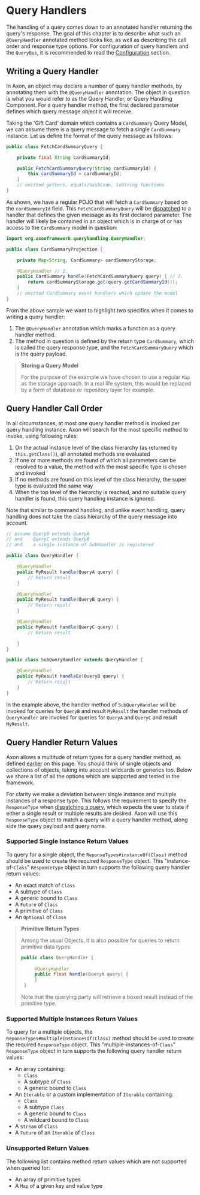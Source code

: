 # Query Handlers

The handling of a query comes down to an annotated handler returning the query's response. The goal of this chapter is to describe what such an `@QueryHandler` annotated method looks like, as well as describing the call order and response type options. For configuration of query handlers and the `QueryBus`, it is recommended to read the [Configuration](configuration.md) section.

## Writing a Query Handler

In Axon, an object may declare a number of query handler methods, by annotating them with the `@QueryHandler` annotation. The object in question is what you would refer to as the Query Handler, or Query Handling Component. For a query handler method, the first declared parameter defines which query message object it will receive.

Taking the 'Gift Card' domain which contains a `CardSummary` Query Model, we can assume there is a query message to fetch a single `CardSummary` instance. Let us define the format of the query message as follows:

```java
public class FetchCardSummaryQuery {

    private final String cardSummaryId;

    public FetchCardSummaryQuery(String cardSummaryId) {
        this.cardSummaryId = cardSummaryId;
    }
    // omitted getters, equals/hashCode, toString functions
}
```

As shown, we have a regular POJO that will fetch a `CardSummary` based on the `cardSummaryId` field. This `FetchCardSummaryQuery` will be [dispatched](query-dispatchers.md) to a handler that defines the given message as its first declared parameter. The handler will likely be contained in an object which is in charge of or has access to the `CardSummary` model in question:

```java
import org.axonframework.queryhandling.QueryHandler;

public class CardSummaryProjection {

    private Map<String, CardSummary> cardSummaryStorage;

    @QueryHandler // 1.
    public CardSummary handle(FetchCardSummaryQuery query) { // 2.
        return cardSummaryStorage.get(query.getCardSummaryId());
    }
    // omitted CardSummary event handlers which update the model
}
```

From the above sample we want to highlight two specifics when it comes to writing a query handler:

1. The `@QueryHandler` annotation which marks a function as a query handler method.
2. The method in question is defined by the return type `CardSummary`, which is called the query response type, and the `FetchCardSummaryQuery` which is the query payload.

> **Storing a Query Model**
>
> For the purpose of the example we have chosen to use a regular `Map` as the storage approach. In a real life system, this would be replaced by a form of database or repository layer for example.

## Query Handler Call Order

In all circumstances, at most one query handler method is invoked per query handling instance. Axon will search for the most specific method to invoke, using following rules:

1. On the actual instance level of the class hierarchy \(as returned by `this.getClass()`\), all annotated methods are evaluated
2. If one or more methods are found of which all parameters can be resolved to a value, the method with the most specific type is chosen and invoked
3. If no methods are found on this level of the class hierarchy, the super type is evaluated the same way
4. When the top level of the hierarchy is reached, and no suitable query handler is found, this query handling instance is ignored.

Note that similar to command handling, and unlike event handling, query handling does not take the class hierarchy of the query message into account.

```java
// assume QueryB extends QueryA 
// and    QueryC extends QueryB
// and    a single instance of SubHandler is registered

public class QueryHandler {

    @QueryHandler
    public MyResult handle(QueryA query) {
        // Return result
    }

    @QueryHandler
    public MyResult handle(QueryB query) {
        // Return result
    }

    @QueryHandler
    public MyResult handle(QueryC query) {
        // Return result

    }
}

public class SubQueryHandler extends QueryHandler {

    @QueryHandler
    public MyResult handleEx(QueryB query) {
        // Return result
    }
}
```

In the example above, the handler method of `SubQueryHandler` will be invoked for queries for `QueryB` and result `MyResult` the handler methods of `QueryHandler` are invoked for queries for `QueryA` and `QueryC` and result `MyResult`.

## Query Handler Return Values

Axon allows a multitude of return types for a query handler method, as defined [earlier](query-handlers.md#writing-a-query-handler) on this page. You should think of single objects and collections of objects, taking into account wildcards or generics too. Below we share a list of all the options which are supported and tested in the framework.

For clarity we make a deviation between single instance and multiple instances of a response type. This follows the requirement to specify the `ResponseType` when [dispatching a query](query-dispatchers.md), which expects the user to state if either a single result or multiple results are desired. Axon will use this `ResponseType` object to match a query with a query handler method, along side the query payload and query name.

### Supported Single Instance Return Values

To query for a single object, the `ReponseTypes#instanceOf(Class)` method should be used to create the required `ResponseType` object. This "instance-of-`Class`" `ResponseType` object in turn supports the following query handler return values:

* An exact match of `Class`
* A subtype of `Class`
* A generic bound to `Class`
* A `Future` of `Class`
* A primitive of `Class`
* An `Optional` of `Class`

> **Primitive Return Types**
>
> Among the usual Objects, it is also possible for queries to return primitive data types:
>
> ```java
> public class QueryHandler {
>  
>      @QueryHandler
>      public float handle(QueryA query) {
>      }
>  }
> ```
>
> Note that the querying party will retrieve a boxed result instead of the primitive type.

### Supported Multiple Instances Return Values

To query for a multiple objects, the `ReponseTypes#multipleInstancesOf(Class)` method should be used to create the required `ResponseType` object. This "multiple-instances-of-`Class`" `ResponseType` object in turn supports the following query handler return values:

* An array containing:
  * `Class`
  * A subtype of `Class`
  * A generic bound to `Class`
* An `Iterable` or a custom implementation of `Iterable` containing:
  * `Class`
  * A subtype `Class`
  * A generic bound to `Class`
  * A wildcard bound to `Class`
* A `Stream` of `Class`
* A `Future` of an `Iterable` of `Class`

### Unsupported Return Values

The following list contains method return values which are not supported when queried for:

* An array of primitive types
* A `Map` of a given key and value type

